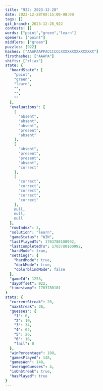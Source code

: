 ```yaml
---
title: "922: 2023-12-28"
date: 2023-12-28T08:15:00-08:00
tags: []
git_branch: 2023-12-28_922
contests: []
words: ["point","green","learn"]
openers: ["point"]
middlers: ["green"]
puzzles: [922]
hashes: ["AAAPAAPPACCCCCCXXXXXXXXXXXXXXX"]
firsthashes: ["AAAPA"]
shifts: ["rliax"]
state: {
  "boardState": [
    "point",
    "green",
    "learn",
    "",
    "",
    ""
  ],
  "evaluations": [
    [
      "absent",
      "absent",
      "absent",
      "present",
      "absent"
    ],
    [
      "absent",
      "present",
      "present",
      "absent",
      "correct"
    ],
    [
      "correct",
      "correct",
      "correct",
      "correct",
      "correct"
    ],
    null,
    null,
    null
  ],
  "rowIndex": 3,
  "solution": "learn",
  "gameStatus": "WIN",
  "lastPlayedTs": 1703780100992,
  "lastCompletedTs": 1703780100992,
  "hardMode": true,
  "settings": {
    "hardMode": true,
    "darkMode": true,
    "colorblindMode": false
  },
  "gameId": 1253,
  "dayOffset": 922,
  "timestamp": 1703780101
}
stats: {
  "currentStreak": 20,
  "maxStreak": 36,
  "guesses": {
    "1": 0,
    "2": 10,
    "3": 34,
    "4": 62,
    "5": 26,
    "6": 16,
    "fail": 0
  },
  "winPercentage": 100,
  "gamesPlayed": 148,
  "gamesWon": 148,
  "averageGuesses": 4,
  "isOnStreak": true,
  "hasPlayed": true
}
---
```

<!-- more -->
